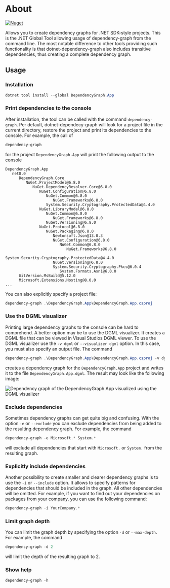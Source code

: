 # About

[![Nuget](https://img.shields.io/nuget/v/DependencyGraph.App.svg)](https://www.nuget.org/packages/DependencyGraph.App/)

Allows you to create dependency graphs for .NET SDK-style projects. This is the .NET Global Tool allowing usage of dependency-graph from the command line. The most notable difference to other tools providing such functionality is that dotnet-dependency-graph also includes transitive dependencies, thus creating a complete dependency graph.

## Usage

### Installation

```powershell
dotnet tool install --global DependencyGraph.App
```

### Print dependencies to the console

After installation, the tool can be called with the command `dependency-graph`. Per default, dotnet-dependecy-graph will look for a project file in the current directory, restore the project and print its dependencies to the console. For example, the call of

```powershell
dependency-graph
```

for the project `DependencyGraph.App` will print the following output to the console

```
DependencyGraph.App
   net8.0
      DependencyGraph.Core
         NuGet.ProjectModel@6.8.0
            NuGet.DependencyResolver.Core@6.8.0
               NuGet.Configuration@6.8.0
                  NuGet.Common@6.8.0
                     NuGet.Frameworks@6.8.0
                  System.Security.Cryptography.ProtectedData@4.4.0
               NuGet.LibraryModel@6.8.0
                  NuGet.Common@6.8.0
                     NuGet.Frameworks@6.8.0
                  NuGet.Versioning@6.8.0
               NuGet.Protocol@6.8.0
                  NuGet.Packaging@6.8.0
                     Newtonsoft.Json@13.0.3
                     NuGet.Configuration@6.8.0
                        NuGet.Common@6.8.0
                           NuGet.Frameworks@6.8.0
                        System.Security.Cryptography.ProtectedData@4.4.0
                     NuGet.Versioning@6.8.0
                     System.Security.Cryptography.Pkcs@6.0.4
                        System.Formats.Asn1@6.0.0
      GitVersion.MsBuild@5.12.0
      Microsoft.Extensions.Hosting@8.0.0
...
```

You can also explicitly specify a project file:

```powershell
dependency-graph .\DependencyGraph.App\DependencyGraph.App.csproj
```

### Use the DGML visualizer

Printing large dependency graphs to the console can be hard to comprehend. A better option may be to use the DGML visualizer. It creates a DGML file that can be viewed in Visual Studios DGML viewer. To use the DGML visualizer use the `-v dgml` or `--visualizer dgml` option. In this case, you must also specify an output file. The command

```powershell
dependency-graph .\DependencyGraph.App\DependencyGraph.App.csproj -v dgml -o DependencyGraph.App.dgml
```

creates a dependency graph for the `DependencyGraph.App` project and writes it to the file `DependencyGraph.App.dgml`. The result may look like the following image:

![Dependency graph of the DependencyGraph.App visualized using the DGML visualizer](../../docs/DependencyGraph.App.svg "Dependency graph of the DependencyGraph.App project")

### Exclude dependencies

Sometimes dependency graphs can get quite big and confusing. With the option `-e` or `--exclude` you can exclude dependencies from being added to the resulting dependency graph. For example, the command

```powershell
dependency-graph -e Microsoft.* System.*
```

will exclude all dependencies that start with `Microsoft.` or `System.` from the resulting graph.

### Explicitly include dependencies

Another possibility to create smaller and clearer dependency graphs is to use the `-i` or `--include` option. It allows to specify patterns for dependencies that should be included in the graph. All other dependencies will be omitted. For example, if you want to find out your dependencies on packages from your company, you can use the following command:

```powershell
dependency-graph -i YourCompany.*
```

### Limit graph depth

You can limit the graph depth by specifying the option `-d` or `--max-depth`. For example, the command

```powershell
dependency-graph -d 2
```

will limit the depth of the resulting graph to 2.

### Show help

```powershell
dependency-graph -h
```
